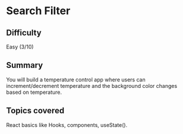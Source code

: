 # Search Filter

## Difficulty
Easy (3/10)

## Summary
You will build a temperature control app where users can increment/decrement temperature and the background color changes based on temperature.

## Topics covered
React basics like Hooks, components, useState().

